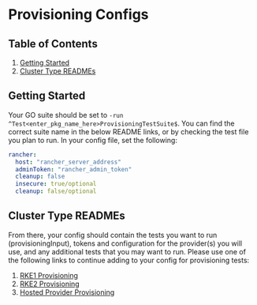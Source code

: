 # Provisioning Configs

## Table of Contents
1. [Getting Started](#Getting-Started)
2. [Cluster Type READMEs](#Cluster-Type-READMEs)

## Getting Started
Your GO suite should be set to `-run ^Test<enter_pkg_name_here>ProvisioningTestSuite$`. You can find the correct suite name in the below README links, or by checking the test file you plan to run.
In your config file, set the following:
```yaml
rancher:
  host: "rancher_server_address"
  adminToken: "rancher_admin_token"
  cleanup: false
  insecure: true/optional
  cleanup: false/optional
```

## Cluster Type READMEs

From there, your config should contain the tests you want to run (provisioningInput), tokens and configuration for the provider(s) you will use, and any additional tests that you may want to run. Please use one of the following links to continue adding to your config for provisioning tests:

1. [RKE1 Provisioning](rke1/README.md)
2. [RKE2 Provisioning](rke2/README.md)
3. [Hosted Provider Provisioning](hosted/README.md)
